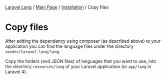 [Laravel Lang](https://github.com/Laravel-Lang/lang) / [Main Page](../index.md) / [Installation](../index.md#installation) / Copy files

# Copy files

After adding the dependency using composer (as described above) to your application you can find the language files under the
directory `vendor/laravel-lang/lang`.

Copy the folders (and JSON files) of languages that you want to use, into the directory `resources/lang` of your Laravel application (or `app/lang` in Laravel
4).
